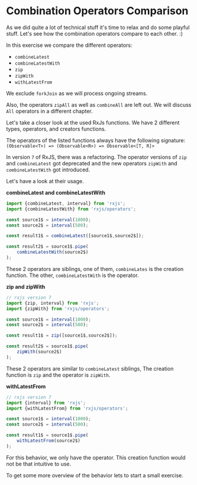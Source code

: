 # Combination Operators Comparison

As we did quite a lot of technical stuff it's time to relax and do some playful stuff.
Let's see how the combination operators compare to each other. :)
 
In this exercise we compare the different operators:
- `combineLatest`
- `combineLatestWith`
- `zip`
- `zipWith`
- `withLatestFrom`

We exclude `forkJoin` as we will process ongoing streams.

Also, the operators `zipAll` as well as `combineAll` are left out.
We will discuss `All` operators in a different chapter.

Let's take a closer look at the used RxJs functions.
We have 2 different types, operators, and creators functions.

The operators of the listed functions always have the following signature:
`(Observable<T>) => (Observable<R>) => Observable<[T, R]>` 

In version `7` of RxJS, there was a refactoring. 
The operator versions of `zip` and `combineLatest` got deprecated and the 
new operators `zipWith` and `combineLatestWith` got introduced.

Let's have a look at their usage.

**combineLatest and combineLatestWith**
```typescript
import {combineLatest, interval} from 'rxjs';
import {combineLatestWith} from 'rxjs/operators';

const source1$ = interval(1000);
const source2$ = interval(500);

const result1$ = combineLatest([source1$,source2$]);

const result2$ = source1$.pipe(
    combineLatestWith(source2$)
);
```

These 2 operators are siblings, one of them, `combineLates` is the creation function. 
The other, `combineLatestWith` is the operator. 


**zip and zipWith**
```typescript
// rxjs version 7
import {zip, interval} from 'rxjs';
import {zipWith} from 'rxjs/operators';

const source1$ = interval(1000);
const source2$ = interval(500);

const result1$ = zip([source1$,source2$]);

const result2$ = source1$.pipe(
    zipWith(source2$)
);
```

These 2 operators are similar to `combineLatest` siblings, 
The creation function is `zip` and the operator is `zipWith`.

**withLatestFrom**
```typescript
// rxjs version 7
import {interval} from 'rxjs';
import {withLatestFrom} from 'rxjs/operators';

const source1$ = interval(1000);
const source2$ = interval(500);

const result1$ = source1$.pipe(
    withLatestFrom(source2$)
);
```

For this behavior, we only have the operator. 
This creation function would not be that intuitive to use.

To get some more overview of the behavior lets to start a small exercise.



